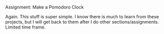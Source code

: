 Assignment: Make a Pomodoro Clock

Again. This stuff is super simple. I know there is much to learn from these projects, but I will get back to them after I do other sections/assignments. Limited time frame.
